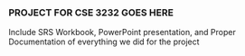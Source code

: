 ### PROJECT FOR CSE 3232 GOES HERE

Include SRS Workbook, PowerPoint presentation, and Proper Documentation of everything we did for the project
